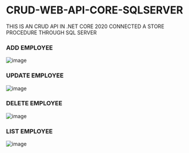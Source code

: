 # CRUD-WEB-API-CORE-SQLSERVER
 THIS IS AN CRUD API IN .NET CORE 2020 CONNECTED A STORE PROCEDURE THROUGH SQL SERVER 

### **ADD EMPLOYEE**

![image](https://user-images.githubusercontent.com/44065280/79700534-97450200-8253-11ea-815b-292e9be11105.png)

### **UPDATE EMPLOYEE**

![image](https://user-images.githubusercontent.com/44065280/79700553-bc397500-8253-11ea-9966-d0355ab7d763.png)

### **DELETE EMPLOYEE**
![image](https://user-images.githubusercontent.com/44065280/79700598-091d4b80-8254-11ea-9e02-8b534c756a32.png)


### **LIST EMPLOYEE**

![image](https://user-images.githubusercontent.com/44065280/79700580-ef7c0400-8253-11ea-8a39-b5bd1ecd7f7e.png)

